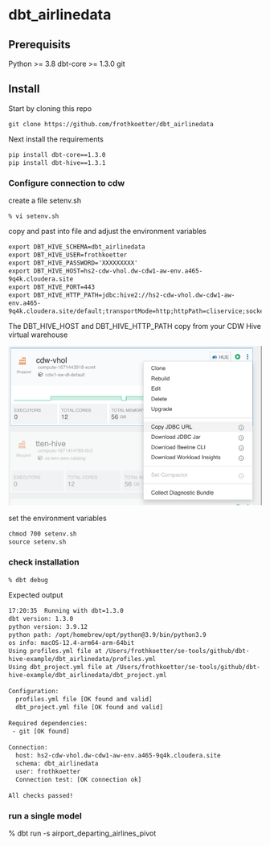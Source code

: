 # dbt_airlinedata

## Prerequisits

Python >= 3.8
dbt-core >= 1.3.0
git

## Install

Start by cloning this repo
```
git clone https://github.com/frothkoetter/dbt_airlinedata
```

Next install the requirements

```
pip install dbt-core==1.3.0
pip install dbt-hive==1.3.1
```

### Configure connection to cdw

create a file setenv.sh
```
% vi setenv.sh
```
copy and past into file and adjust the environment variables

```
export DBT_HIVE_SCHEMA=dbt_airlinedata
export DBT_HIVE_USER=frothkoetter
export DBT_HIVE_PASSWORD='XXXXXXXXX'
export DBT_HIVE_HOST=hs2-cdw-vhol.dw-cdw1-aw-env.a465-9q4k.cloudera.site
export DBT_HIVE_PORT=443
export DBT_HIVE_HTTP_PATH=jdbc:hive2://hs2-cdw-vhol.dw-cdw1-aw-env.a465-9q4k.cloudera.site/default;transportMode=http;httpPath=cliservice;socketTimeout=60;ssl=true;auth=browser;
```
The DBT_HIVE_HOST and DBT_HIVE_HTTP_PATH copy from your CDW Hive virtual warehouse

![](IMAGES/image002.png)

set the environment variables
```
chmod 700 setenv.sh
source setenv.sh
```

### check installation

```
% dbt debug
```
Expected output

```
17:20:35  Running with dbt=1.3.0
dbt version: 1.3.0
python version: 3.9.12
python path: /opt/homebrew/opt/python@3.9/bin/python3.9
os info: macOS-12.4-arm64-arm-64bit
Using profiles.yml file at /Users/frothkoetter/se-tools/github/dbt-hive-example/dbt_airlinedata/profiles.yml
Using dbt_project.yml file at /Users/frothkoetter/se-tools/github/dbt-hive-example/dbt_airlinedata/dbt_project.yml

Configuration:
  profiles.yml file [OK found and valid]
  dbt_project.yml file [OK found and valid]

Required dependencies:
 - git [OK found]

Connection:
  host: hs2-cdw-vhol.dw-cdw1-aw-env.a465-9q4k.cloudera.site
  schema: dbt_airlinedata
  user: frothkoetter
  Connection test: [OK connection ok]

All checks passed!
```

### run a single model

% dbt run -s airport_departing_airlines_pivot
